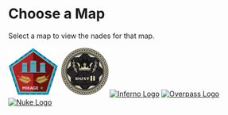 # Choose a Map

Select a map to view the nades for that map.

[![Mirage Logo](../assets/img/mirage_logo_100x100.png)](../nades/mirage_nades.md) [![Dust II Logo](../assets/img/dust2_logo_100x100.png)](../nades/mirage_nades.md)[![Inferno Logo](../assets/img/inferno_logo_100x100.png)](../nades/inferno_nades.md) [![Overpass Logo](../assets/img/overpass_logo_100x100.png)](../nades/overpass_nades.md) [![Nuke Logo](../assets/img/nuke_logo_100x100.png)](../nades/nuke_nades.md)
